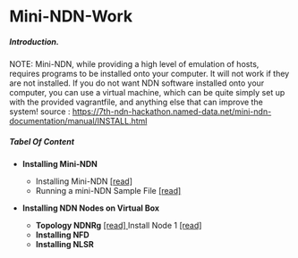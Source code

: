 # Mini-NDN-Work

##### Introduction.

NOTE: Mini-NDN, while providing a high level of emulation of hosts, requires programs to be installed onto your computer. It will not work if they are not installed. If you do not want NDN software installed onto your computer, you can use a virtual machine, which can be quite simply set up with the provided vagrantfile, and anything else that can improve the system! source : https://7th-ndn-hackathon.named-data.net/mini-ndn-documentation/manual/INSTALL.html

##### Tabel Of Content
- <b>Installing Mini-NDN</b>

   - Installing Mini-NDN [[read] ](https://github.com/syaifulahdan/Mini-NDN-Work/blob/main/Assignment%201:Installing%20Mini-NDN/1.Installing%20Mini-NDN.md)  
   - Running a mini-NDN Sample File [[read] ](https://github.com/syaifulahdan/Mini-NDN-Work/blob/main/Assignment%201:Installing%20Mini-NDN/2.Running-mini-NDN-Sample.md)  

- <b>Installing NDN Nodes on Virtual Box </b>   
   - <b>Topology NDNRg</b>   [[read] ](https://github.com/syaifulahdan/Mini-NDN-Work/blob/main/Assignment%202:NDNrg-Topology/NDNrg-topology.md) 
      Install Node 1 [[read]](https://github.com/syaifulahdan/Mini-NDN-Work/blob/main/Assignment%202:NDNrg-Topology/install-nodeNDN-Node-1.md)
   - <b>Installing NFD</b>   
   - <b>Installing NLSR</b>   




  
